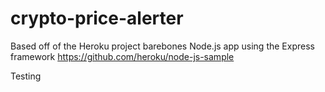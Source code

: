 # crypto-price-alerter


Based off of the Heroku project barebones Node.js app using the Express framework https://github.com/heroku/node-js-sample

Testing
